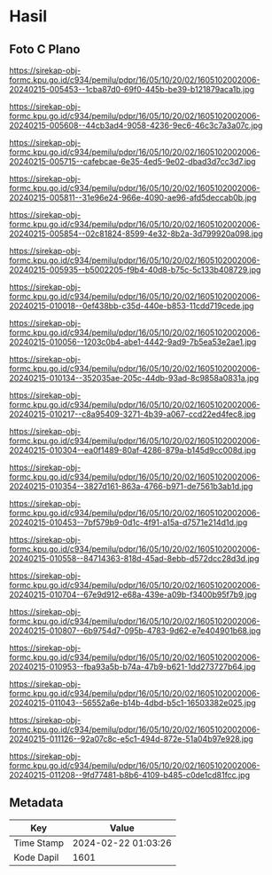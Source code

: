 # Hasil

## Foto C Plano

https://sirekap-obj-formc.kpu.go.id/c934/pemilu/pdpr/16/05/10/20/02/1605102002006-20240215-005453--1cba87d0-69f0-445b-be39-b121879aca1b.jpg

https://sirekap-obj-formc.kpu.go.id/c934/pemilu/pdpr/16/05/10/20/02/1605102002006-20240215-005608--44cb3ad4-9058-4236-9ec6-46c3c7a3a07c.jpg

https://sirekap-obj-formc.kpu.go.id/c934/pemilu/pdpr/16/05/10/20/02/1605102002006-20240215-005715--cafebcae-6e35-4ed5-9e02-dbad3d7cc3d7.jpg

https://sirekap-obj-formc.kpu.go.id/c934/pemilu/pdpr/16/05/10/20/02/1605102002006-20240215-005811--31e96e24-966e-4090-ae96-afd5deccab0b.jpg

https://sirekap-obj-formc.kpu.go.id/c934/pemilu/pdpr/16/05/10/20/02/1605102002006-20240215-005854--02c81824-8599-4e32-8b2a-3d799920a098.jpg

https://sirekap-obj-formc.kpu.go.id/c934/pemilu/pdpr/16/05/10/20/02/1605102002006-20240215-005935--b5002205-f9b4-40d8-b75c-5c133b408729.jpg

https://sirekap-obj-formc.kpu.go.id/c934/pemilu/pdpr/16/05/10/20/02/1605102002006-20240215-010018--0ef438bb-c35d-440e-b853-11cdd719cede.jpg

https://sirekap-obj-formc.kpu.go.id/c934/pemilu/pdpr/16/05/10/20/02/1605102002006-20240215-010056--1203c0b4-abe1-4442-9ad9-7b5ea53e2ae1.jpg

https://sirekap-obj-formc.kpu.go.id/c934/pemilu/pdpr/16/05/10/20/02/1605102002006-20240215-010134--352035ae-205c-44db-93ad-8c9858a0831a.jpg

https://sirekap-obj-formc.kpu.go.id/c934/pemilu/pdpr/16/05/10/20/02/1605102002006-20240215-010217--c8a95409-3271-4b39-a067-ccd22ed4fec8.jpg

https://sirekap-obj-formc.kpu.go.id/c934/pemilu/pdpr/16/05/10/20/02/1605102002006-20240215-010304--ea0f1489-80af-4286-879a-b145d9cc008d.jpg

https://sirekap-obj-formc.kpu.go.id/c934/pemilu/pdpr/16/05/10/20/02/1605102002006-20240215-010354--3827d161-863a-4766-b971-de7561b3ab1d.jpg

https://sirekap-obj-formc.kpu.go.id/c934/pemilu/pdpr/16/05/10/20/02/1605102002006-20240215-010453--7bf579b9-0d1c-4f91-a15a-d7571e214d1d.jpg

https://sirekap-obj-formc.kpu.go.id/c934/pemilu/pdpr/16/05/10/20/02/1605102002006-20240215-010558--84714363-818d-45ad-8ebb-d572dcc28d3d.jpg

https://sirekap-obj-formc.kpu.go.id/c934/pemilu/pdpr/16/05/10/20/02/1605102002006-20240215-010704--67e9d912-e68a-439e-a09b-f3400b95f7b9.jpg

https://sirekap-obj-formc.kpu.go.id/c934/pemilu/pdpr/16/05/10/20/02/1605102002006-20240215-010807--6b9754d7-095b-4783-9d62-e7e404901b68.jpg

https://sirekap-obj-formc.kpu.go.id/c934/pemilu/pdpr/16/05/10/20/02/1605102002006-20240215-010953--fba93a5b-b74a-47b9-b621-1dd273727b64.jpg

https://sirekap-obj-formc.kpu.go.id/c934/pemilu/pdpr/16/05/10/20/02/1605102002006-20240215-011043--56552a6e-b14b-4dbd-b5c1-16503382e025.jpg

https://sirekap-obj-formc.kpu.go.id/c934/pemilu/pdpr/16/05/10/20/02/1605102002006-20240215-011126--92a07c8c-e5c1-494d-872e-51a04b97e928.jpg

https://sirekap-obj-formc.kpu.go.id/c934/pemilu/pdpr/16/05/10/20/02/1605102002006-20240215-011208--9fd77481-b8b6-4109-b485-c0de1cd81fcc.jpg


## Metadata

| Key        | Value               |
| ---------- | ------------------- |
| Time Stamp | 2024-02-22 01:03:26 |
| Kode Dapil | 1601                |




